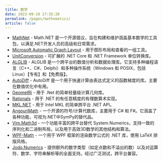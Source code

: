 ```yaml
---
title: 数学
date: 2023-09-19 17:35:20
permalink: /pages/mathematics/
article: false
---
```

- [MathNet](https://www.mathdotnet.com/)  - Math.NET 是一个开源倡议，旨在构建和维护涵盖基本数学的工具包，以满足.NET开发人员的高级和日常需求。 
- [Microsoft Automatic Graph Layout](https://github.com/Microsoft/automatic-graph-layout)  - 用于图形布局和查看的一组工具。 
- [UnitConversion](https://github.com/atulmish/UnitConversion)  - 可扩展的 .NET Core 和 .NET Framework 单位转换库。 
- [ALGLIB](https://www.alglib.net/)  - ALGLIB 是一个跨平台的数值分析和数据处理库。它支持多种编程语言（C++、C#、Delphi）和多种操作系统（Windows 和 POSIX，包括 Linux）【专有】和【免费版】。 
- [AutoDiff](https://github.com/alexshtf/autodiff)  - AutoDiff 是一个用于快速计算由表达式定义的函数梯度的库。主要在数值优化中有用。 
- [GeometRi](https://github.com/RiSearcher/GeometRi.CSharp)  - 用于 .Net 的简单轻量级计算几何库。 
- [Rationals](https://github.com/tompazourek/Rationals)  - 用于 .NET 的有任意精度的有理数算术实现。 
- [MKL.NET](https://github.com/AnthonyLloyd/MKL.NET)  - 用于 Intel MKL 的简单跨平台 .NET API。 
- [AngouriMath](https://github.com/asc-community/AngouriMath)  - 一个开源的符号/计算代数库，主要用于 C# 和 F#。它涵盖了各种功能，可视为.NET中SymPy的替代品。 
- [Vim.Math3d](https://github.com/vimaec/math3d)  - 一个功能丰富的跨平台替代 System.Numerics，支持一致的序列化和二进制布局，以及用于高效3D数学的其他结构和算法。 
- [WPF-Math](https://github.com/ForNeVeR/wpf-math)  - 一个用于 WPF 框架的渲染数学公式的 .NET 库，使用 LaTeX 排版风格。 
- [Jodo.Numerics](https://github.com/JosephJShort/Jodo/#numerics)  - 提供额外的数字类型（如定点数和不溢出的数）以及对运算符、数学、字符串解析等的全面支持。经过广泛测试，跨平台兼容。